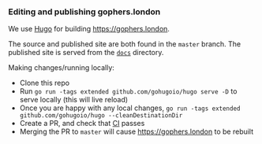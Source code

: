 ### Editing and publishing gophers.london


We use [Hugo](https://gohugo.io) for building https://gophers.london.

The source and published site are both found in the `master` branch. The published site is served from the
[`docs`](docs) directory.

Making changes/running locally:

* Clone this repo
* Run `go run -tags extended github.com/gohugoio/hugo serve -D` to serve locally (this will live reload)
* Once you are happy with any local changes, `go run -tags extended github.com/gohugoio/hugo --cleanDestinationDir`
* Create a PR, and check that [CI](https://travis-ci.org/go-london-user-group/gophers.london) passes
* Merging the PR to `master` will cause https://gophers.london to be rebuilt
